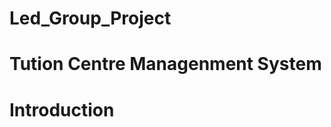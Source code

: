 # Led_Group_Project
                                                      
                                                      
# Tution Centre Managenment System 
# Introduction
        
